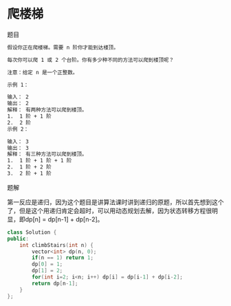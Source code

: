 # 爬楼梯

题目

```bash
假设你正在爬楼梯。需要 n 阶你才能到达楼顶。

每次你可以爬 1 或 2 个台阶。你有多少种不同的方法可以爬到楼顶呢？

注意：给定 n 是一个正整数。

示例 1：

输入： 2
输出： 2
解释： 有两种方法可以爬到楼顶。
1.  1 阶 + 1 阶
2.  2 阶
示例 2：

输入： 3
输出： 3
解释： 有三种方法可以爬到楼顶。
1.  1 阶 + 1 阶 + 1 阶
2.  1 阶 + 2 阶
3.  2 阶 + 1 阶
```

题解

第一反应是递归，因为这个题目是讲算法课时讲到递归的原题，所以首先想到这个了，但是这个用递归肯定会超时，可以用动态规划去解，因为状态转移方程很明显，即dp[n] = dp[n-1] + dp[n-2]。

```C++
class Solution {
public:
    int climbStairs(int n) {
        vector<int> dp(n, 0);
        if(n == 1) return 1;
        dp[0] = 1;
        dp[1] = 2;
        for(int i=2; i<n; i++) dp[i] = dp[i-1] + dp[i-2];
        return dp[n-1];
    }
};
```
